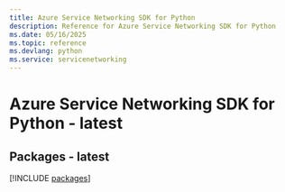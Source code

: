 ```yaml
---
title: Azure Service Networking SDK for Python
description: Reference for Azure Service Networking SDK for Python
ms.date: 05/16/2025
ms.topic: reference
ms.devlang: python
ms.service: servicenetworking
---
```

# Azure Service Networking SDK for Python - latest
## Packages - latest
[!INCLUDE [packages](service-networking-index.md)]